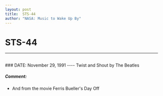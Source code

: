 ```yaml
---
layout: post
title:  STS-44
author: "NASA: Music to Wake Up By"
---
```


# STS-44
----
<br/>
### DATE: November 29, 1991
----
Twist and Shout by The Beatles

##### Comment:
* And from the movie Ferris Bueller's Day Off

